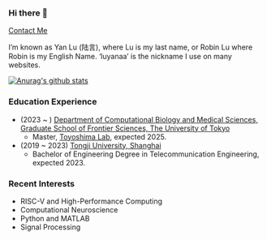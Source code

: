 ### Hi there 👋

[Contact Me](mailto:robinluaa@outlook.com)

I’m known as Yan Lu (陆言), where Lu is my last name, or Robin Lu where Robin is my English Name. ‘luyanaa’ is the nickname I use on many websites.   

[![Anurag's github stats](https://github-readme-stats.vercel.app/api?username=luyanaa)](https://github.com/anuraghazra/github-readme-stats)


### Education Experience
 - (2023 ~ ) [Department of Computational Biology and Medical Sciences, Graduate School of Frontier Sciences, The University of Tokyo](https://www.cbms.k.u-tokyo.ac.jp/)
   - Master, [Toyoshima Lab](https://www.bs.s.u-tokyo.ac.jp/~toyoshimalab/), expected 2025. 
 - (2019 ~ 2023) [Tongji University, Shanghai](https://www.tongji.edu.cn/)
   - Bachelor of Engineering Degree in Telecommunication Engineering, expected 2023.

### Recent Interests
 - RISC-V and High-Performance Computing
 - Computational Neuroscience
 - Python and MATLAB
 - Signal Processing
